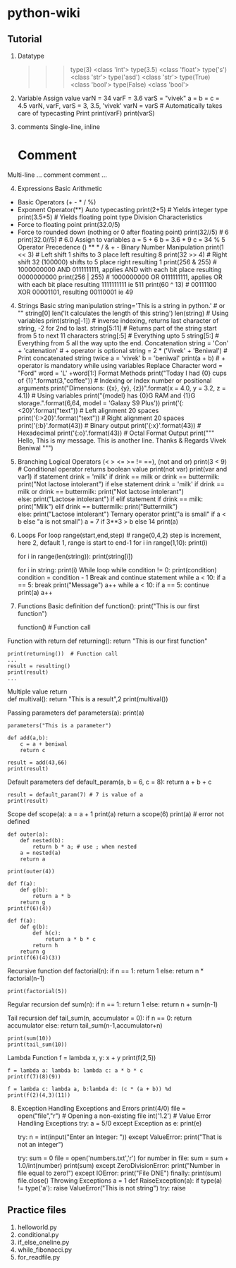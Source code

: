 # python-wiki
## Tutorial
1. Datatype
	>>> type(3)
	<class 'int'>
	>>> type(3.5)
	<class 'float'>
	>>> type('s')
	<class 'str'>
	>>> type('asd')
	<class 'str'>
	>>> type(True)
	<class 'bool'>
	>>> type(False)
	<class 'bool'>

2. Variable
Assign value
	varN = 34
	varF = 3.6
	varS = "vivek"
	a = b = c = 4.5
	varN, varF, varS = 3, 3.5, 'vivek'
	varN = varS # Automatically takes care of typecasting
Print
	print(varF)
	print(varS)
	
3. comments
Single-line, inline 
	# Comment
Multi-line
	... 
	comment
	comment
	...

4. Expressions
Basic Arithmetic
- Basic Operators (+ - * / %)
- Exponent Operator(**)
Auto typecasting
	print(2+5) # Yields integer type 
	print(3.5+5) # Yields floating point type
Division Characteristics
- Force to floating point
	print(32.0/5)
- Force to rounded down (nothing or 0 after floating point)
	print(32//5) # 6
	print(32.0//5) # 6.0
Assign to variables
	a = 5 + 6
	b = 3.6 * 9
	c = 34 % 5
Operator Precedence
	() ** * / & + -
Binary Number Manipulation
	print(1 << 3) # Left shift 1 shifts to 3 place left resulting 8
	print(32 >> 4) # Right shift 32 (100000) shifts to 5 place right resulting 1
	print(256 & 255) # 1000000000 AND 0111111111, applies AND with each bit place resulting 0000000000
	print(256 | 255) # 1000000000 OR 0111111111, applies OR with each bit place resulting 1111111111 ie 511
	print(60 ^ 13) # 00111100 XOR 00001101, resulting 00110001 ie 49

4. Strings
Basic string manipulation
	string='This is a string in python.' # or ""
	string[0]
	len('It calculates the length of this string')
	len(string) # Using variables
	print(string[-1]) # inverse indexing, returns last character of string, -2 for 2nd to last.
	string[5:11] # Returns part of the string start from 5 to next 11 characters
	string[:5] # Everything upto 5
	string[5:] # Everything from 5 all the way upto the end.
Concatenation 
	string = 'Con' + 'catenation' # + operator is optional
	string = 2 * ('Vivek' + 'Beniwal') # Print concatenated string twice
	a = 'vivek'
	b = 'beniwal'
	print(a + b)	# + operator is mandatory while using variables
Replace Character
	word = "Ford" 
	word = 'L' +word[1:]
Format Methods
	print("Today I had {0} cups of {1}".format(3,"coffee")) # Indexing or Index number or positional arguments
	print("Dimensions: ({x}, {y}, {z})".format(x = 4.0, y = 3.2, z = 4.1)) # Using variables
	print("{model} has {0}G RAM and {1}G storage.".format(6,64, model = 'Galaxy S9 Plus'))
	print('{:<20}'.format("text")) # Left alignment 20 spaces
	print('{:>20}'.format("text")) # Right alignment 20 spaces
	print('{:b}'.format(43)) # Binary output
	print('{:x}'.format(43)) # Hexadecimal
	print('{:o}'.format(43)) # Octal
Format Output
	print("""\
				Hello,
						This is my message.
				This is another line.
				Thanks & Regards
				Vivek Beniwal
				""")
5. Branching
Logical Operators (< > <= >= != ==), (not and or)
	print(3 < 9) # Conditional operator returns boolean value
	print(not var)
	print(var and var1)
if statement
	drink = 'milk'
	if drink == milk or drink == buttermilk:
		print("Not lactose intolerant")
if else statement
	drink = 'milk'
	if drink == milk or drink == buttermilk:
		print("Not lactose intolerant")		
	else:
		print("Lactose intolerant")
if elif statement
	if drink == milk:
		print("Milk")
	elif drink == buttermilk:
		print("Buttermilk")		
	else:
		print("Lactose intolerant")
Ternary operator
	print("a is small" if a < b else "a is not small")
	a = 7 if 3**3 > b else 14
	print(a)
6. Loops
For loop
	range(start,end,step) # range(0,4,2) step is increment, here 2, default 1, range is start to end-1
	for i in range(1,10):
		print(i)
		
	for i in range(len(string)):
		print(string[i])
	
	for i in string:
		print(i)
While loop
	while condition != 0:
		print(condition)
		condition = condition - 1
Break and continue statement
	while a < 10:
		if a == 5:
			break
		print("Message")
		a++
	while a < 10:
		if a == 5:
			continue
		print(a)
		a++
7. Functions
Basic definition
	def function():
		print("This is our first function")
	
	function()	# Function call

Function with return
	def returning():
		return "This is our first function"
	
	print(returning())	# Function call
	...
	result = resulting()
	print(result)
	...

Multiple value return	
	def multival():
		return "This is a result",2
	print(multival())
	
Passing parameters
	def parameters(a):
		print(a)

	parameters("This is a parameter")
	
	def add(a,b):
		c = a + beniwal
		return c
		
	result = add(43,66)
	print(result)

Default parameters
	def default_param(a, b = 6, c = 8):
		return a + b + c
	
	result = default_param(7) # 7 is value of a
	print(result)
	
Scope
	def scope(a):
		a = a + 1
		print(a)
		return a
	scope(6)
	print(a) # error not defined

	def outer(a):
		def nested(b):
			return b * a; # use ; when nested
		a = nested(a)
		return a
	
	print(outer(4))
	
	def f(a):
		def g(b):
			return a * b
		return g
	print(f(6)(4))
	
	def f(a):
		def g(b):
			def h(c):
				return a * b * c
			return h
		return g
	print(f(6)(4)(3))

Recursive function
	def factorial(n):
		if n == 1:
			return 1
		else:
			return n * factorial(n-1)
	
	print(factorial(5))
	
Regular recursion 
	def sum(n):
			if n == 1:
				return 1
			else:
				return n + sum(n-1)

Tail recursion
	def tail_sum(n, accumulator = 0):
		if n == 0:
			return accumulator
		else:
			return tail_sum(n-1,accumulator+n)
	
	print(sum(10))
	print(tail_sum(10))
Lambda Function
	f = lambda x, y: x + y
	print(f(2,5))
	
	f = lambda a: lambda b: lambda c: a * b * c
	print(f(7)(8)(9))
	
	f = lambda c: lambda a, b:lambda d: (c * (a + b)) %d
	print(f(2)(4,3)(11))
8. Exception Handling
Exceptions and Errors
	print(4/0)
	file = open("file","r") # Opening a non-existing file
	int('1.2') # Value Error
Handling Exceptions
	try:
		a = 5/0
	except Exception as e:
		print(e)
		
	try:
		n = int(input("Enter an Integer: "))
	except ValueError:
		print("That is not an integer")
		
	try:
		sum = 0
		file = open('numbers.txt','r')
		for number in file:
			sum = sum + 1.0/int(number)
		print(sum)
	except ZeroDivisionError:
		print("Number in file equal to zero!")
	except IOError:
		print("File DNE")
	finally:
		print(sum)
		file.close()
Throwing Exceptions
	a = 1
	def RaiseException(a):
		if type(a) != type('a'):
			raise ValueError("This is not string")
	try:
		raise

## Practice files
1. helloworld.py
2. conditional.py
3. if_else_oneline.py
4. while_fibonacci.py
5. for_readfile.py
